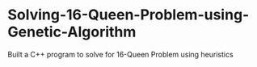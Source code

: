 # Solving-16-Queen-Problem-using-Genetic-Algorithm
Built a C++ program to solve for 16-Queen Problem using heuristics

